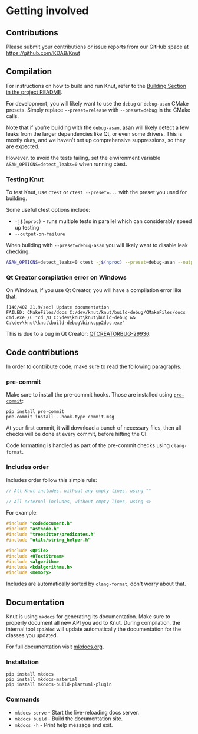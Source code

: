 # Getting involved

## Contributions

Please submit your contributions or issue reports from our GitHub space at <https://github.com/KDAB/Knut>

## Compilation

For instructions on how to build and run Knut, refer to the [Building Section in the project README](https://github.com/kdab/knut?tab=readme-ov-file#building).

For development, you will likely want to use the `debug` or `debug-asan` CMake presets.
Simply replace `--preset=release` with `--preset=debug` in the CMake calls.

Note that if you're building with the `debug-asan`, asan will likely detect a few leaks from the larger dependencies like Qt, or even some drivers.
This is mostly okay, and we haven't set up comprehensive suppressions, so they are expected.

However, to avoid the tests failing, set the environment variable `ASAN_OPTIONS=detect_leaks=0` when running ctest.

### Testing Knut

To test Knut, use `ctest` or `ctest --preset=...` with the preset you used for building.

Some useful ctest options include:

- `-j$(nproc)` - runs multiple tests in parallel which can considerably speed up testing
- `--output-on-failure`

When building with `--preset=debug-asan` you will likely want to disable leak checking:
```bash
ASAN_OPTIONS=detect_leaks=0 ctest -j$(nproc) --preset=debug-asan --output-on-failure
```

### Qt Creator compilation error on Windows

On Windows, if you use Qt Creator, you will have a compilation error like that:

```
[140/402 21.9/sec] Update documentation
FAILED: CMakeFiles/docs C:/dev/knut/knut/build-debug/CMakeFiles/docs
cmd.exe /C "cd /D C:\dev\knut\knut\build-debug && C:\dev\knut\knut\build-debug\bin\cpp2doc.exe"
```

This is due to a bug in Qt Creator: [QTCREATORBUG-29936](https://bugreports.qt.io/browse/QTCREATORBUG-29963).

## Code contributions

In order to contribute code, make sure to read the following paragraphs.

### pre-commit

Make sure to install the pre-commit hooks. Those are installed using [`pre-commit`](https://pre-commit.com/):

```
pip install pre-commit
pre-commit install --hook-type commit-msg
```

At your first commit, it will download a bunch of necessary files, then all checks will be done at every commit, before hitting the CI.

Code formatting is handled as part of the pre-commit checks using `clang-format`.

### Includes order

Includes order follow this simple rule:

```cpp
// All Knut includes, without any empty lines, using ""

// All external includes, without empty lines, using <>
```

For example:

```cpp
#include "codedocument.h"
#include "astnode.h"
#include "treesitter/predicates.h"
#include "utils/string_helper.h"

#include <QFile>
#include <QTextStream>
#include <algorithm>
#include <kdalgorithms.h>
#include <memory>
```

Includes are automatically sorted by `clang-format`, don't worry about that.

## Documentation

Knut is using `mkdocs` for generating its documentation. Make sure to properly document all new API you add to Knut. During compilation, the internal tool `cpp2doc` will update automatically the documentation for the classes you updated.

For full documentation visit [mkdocs.org](https://www.mkdocs.org/).

### Installation

```
pip install mkdocs
pip install mkdocs-material
pip install mkdocs-build-plantuml-plugin
```

### Commands

- `mkdocs serve` - Start the live-reloading docs server.
- `mkdocs build` - Build the documentation site.
- `mkdocs -h` - Print help message and exit.
